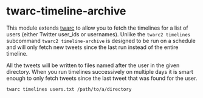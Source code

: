 # twarc-timeline-archive

This module extends [twarc] to allow you to fetch the timelines for a list of
users (either Twitter user_ids or usernames). Unlike the `twarc2 timelines`
subcommand `twarc2 timeline-archive` is designed to be run on a schedule and
will only fetch new tweets since the last run instead of the entire timeline.

All the tweets will be written to files named after the user in the given
directory. When you run timelines successively on multiple days it is smart
enough to only fetch tweets since the last tweet that was found for the user.

    twarc timelines users.txt /path/to/a/directory

[twarc]: https://github.com/docnow/twarc
